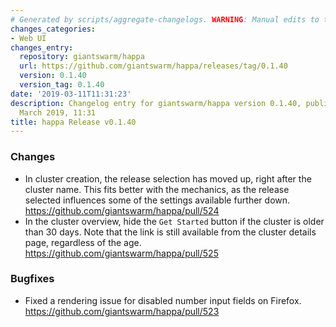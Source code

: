 ```yaml
---
# Generated by scripts/aggregate-changelogs. WARNING: Manual edits to this files will be overwritten.
changes_categories:
- Web UI
changes_entry:
  repository: giantswarm/happa
  url: https://github.com/giantswarm/happa/releases/tag/0.1.40
  version: 0.1.40
  version_tag: 0.1.40
date: '2019-03-11T11:31:23'
description: Changelog entry for giantswarm/happa version 0.1.40, published on 11
  March 2019, 11:31
title: happa Release v0.1.40
---
```


### Changes

- In cluster creation, the release selection has moved up, right after the cluster name. This fits better with the mechanics, as the release selected influences some of the settings available further down. https://github.com/giantswarm/happa/pull/524
- In the cluster overview, hide the `Get Started` button if the cluster is older than 30 days. Note that the link is still available from the cluster details page, regardless of the age. https://github.com/giantswarm/happa/pull/525

### Bugfixes

- Fixed a rendering issue for disabled number input fields on Firefox. https://github.com/giantswarm/happa/pull/523

